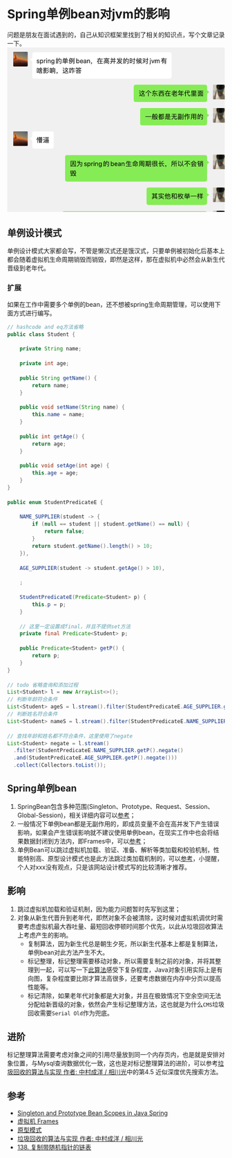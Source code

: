 # Spring单例bean对jvm的影响

问题是朋友在面试遇到的，自己从知识框架里找到了相关的知识点，写个文章记录一下。
![An image](./image/question.png)

## 单例设计模式

单例设计模式大家都会写，不管是懒汉式还是饿汉式，只要单例被初始化后基本上都会随着虚拟机生命周期销毁而销毁，即然是这样，那在虚拟机中必然会从新生代晋级到老年代。

### 扩展

如果在工作中需要多个单例的bean，还不想被spring生命周期管理，可以使用下面方式进行编写。

```java
// hashcode and eq方法省略
public class Student {

    private String name;

    private int age;

    public String getName() {
        return name;
    }

    public void setName(String name) {
        this.name = name;
    }

    public int getAge() {
        return age;
    }

    public void setAge(int age) {
        this.age = age;
    }
}

public enum StudentPredicateE {

    NAME_SUPPLIER(student -> {
        if (null == student || student.getName() == null) {
            return false;
        }
        return student.getName().length() > 10;
    }),

    AGE_SUPPLIER(student -> student.getAge() > 10),

    ;

    StudentPredicateE(Predicate<Student> p) {
        this.p = p;
    }

    // 这里一定设置成final，并且不提供set方法
    private final Predicate<Student> p;

    public Predicate<Student> getP() {
        return p;
    }
}

// todo 省略查询和添加过程
List<Student> l = new ArrayList<>();
// 判断年龄符合条件
List<Student> ageS = l.stream().filter(StudentPredicateE.AGE_SUPPLIER.getP()).collect(Collectors.toList());
// 判断姓名符合条件
List<Student> nameS = l.stream().filter(StudentPredicateE.NAME_SUPPLIER.getP()).collect(Collectors.toList());

// 查找年龄和姓名都不符合条件，这里使用了negate
List<Student> negate = l.stream()
  .filter(StudentPredicateE.NAME_SUPPLIER.getP().negate()
  .and(StudentPredicateE.AGE_SUPPLIER.getP().negate()))
  .collect(Collectors.toList());
```

## Spring单例bean

1. SpringBean包含多种范围(Singleton、Prototype、Request、Session、Global-Session)，相关详细内容可以[参考](https://www.geeksforgeeks.org/singleton-and-prototype-bean-scopes-in-java-spring/)；
2. 一般情况下单例bean都是无副作用的，即成员变量不会在高并发下产生错误影响，如果会产生错误影响就不建议使用单例bean，在现实工作中也会将结果数据封闭到方法内，即Frames中，可以[参考](../jvm/layout/Frames.md)；
3. 单例Bean可以跳过虚拟机加载、验证、准备、解析等类加载和校验机制，性能特别高、原型设计模式也是此方法跳过类加载机制的，可以[参考](https://refactoringguru.cn/design-patterns/prototype)，小提醒，个人对xxx没有观点，只是该网站设计模式写的比较清晰才推荐。

## 影响

1. 跳过虚拟机加载和验证机制，因为能力问题暂时先写到这里；
2. 对象从新生代晋升到老年代，即然对象不会被清除，这时候对虚拟机调优时需要考虑虚拟机最大吞吐量、最短回收停顿时间那个优先，以此从垃圾回收算法上考虑产生的影响。
   * 复制算法，因为新生代总是朝生夕死，所以新生代基本上都是复制算法，单例bean对此方法产生不大。
   * 标记整理，标记整理需要移动对象，所以需要复制之前的对象，并将其整理到一起，可以写一下[此算法](https://leetcode.cn/problems/copy-list-with-random-pointer/solution/)感受下复杂程度，Java对象引用实际上是有向图，复杂程度要比刚才算法高很多，还要考虑数据在内存中分页以提高性能等。
   * 标记清除，如果老年代对象都是大对象，并且在极致情况下空余空间无法分配给新晋级的对象，依然会产生标记整理方法，这也就是为什么`CMS`垃圾回收需要`Serial Old`作为兜底。

## 进阶

标记整理算法需要考虑对象之间的引用尽量放到同一个内存页内，也是就是安排对象位置，与Mysql查询数据优化一致，这也是对标记整理算法的进阶，可以参考[垃圾回收的算法与实现 作者: 中村成洋 / 相川光](https://book.douban.com/subject/26821357/)中的第4.5 近似深度优先搜索方法。

## 参考

* [Singleton and Prototype Bean Scopes in Java Spring](https://www.geeksforgeeks.org/singleton-and-prototype-bean-scopes-in-java-spring/)
* [虚拟机 Frames](https://docs.oracle.com/javase/specs/jvms/se17/jvms17.pdf)
* [原型模式](https://refactoringguru.cn/design-patterns/prototype)
* [垃圾回收的算法与实现 作者: 中村成洋 / 相川光](https://book.douban.com/subject/26821357/)
* [138. 复制带随机指针的链表](https://leetcode.cn/problems/copy-list-with-random-pointer/solution/)
